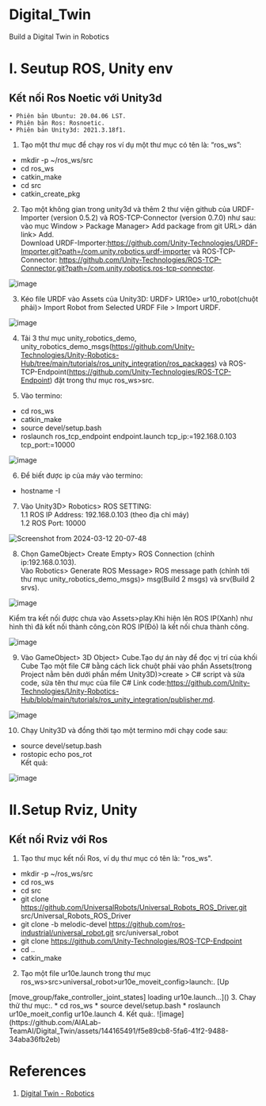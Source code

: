 # Digital_Twin 
Build a Digital Twin in Robotics
# I. Seutup ROS, Unity env
## Kết nối Ros Noetic với Unity3d

    • Phiên bản Ubuntu: 20.04.06 LST.
    • Phiên bản Ros: Rosnoetic.
    • Phiên bản Unity3d: 2021.3.18f1.

1. Tạo một thư mục để chạy ros ví dụ một thư mục có tên là: “ros_ws”:  
* mkdir -p ~/ros_ws/src  
* cd ros_ws  
* catkin_make  
* cd src  
* catkin_create_pkg  

2. Tạo một không gian trong unity3d và thêm 2 thư viện github của URDF-Importer (version 0.5.2) và ROS-TCP-Connector (version 0.7.0) như sau: vào mục Window > Package Manager> Add package from git URL> dán link> Add.  
Download URDF-Importer:https://github.com/Unity-Technologies/URDF-Importer.git?path=/com.unity.robotics.urdf-importer và ROS-TCP-Connector: https://github.com/Unity-Technologies/ROS-TCP-Connector.git?path=/com.unity.robotics.ros-tcp-connector.

![image](https://github.com/AIALab-TeamAI/Digital_Twin/assets/144165491/4f9ddee4-d726-4b5b-9673-b086d2a9f5a0)

3. Kéo file URDF vào Assets của Unity3D: URDF> UR10e> ur10_robot(chuột phải)> Import Robot from Selected URDF File > Import URDF.

![image](https://github.com/AIALab-TeamAI/Digital_Twin/assets/144165491/19e32def-18ea-4ca2-818a-713a9f67b1ca)

4. Tải 3 thư mục unity_robotics_demo, unity_robotics_demo_msgs(https://github.com/Unity-Technologies/Unity-Robotics-Hub/tree/main/tutorials/ros_unity_integration/ros_packages) và ROS-TCP-Endpoint(https://github.com/Unity-Technologies/ROS-TCP-Endpoint) đặt trong thư mục ros_ws>src.

5. Vào termino:  
* cd ros_ws  
* catkin_make  
* source devel/setup.bash  
* roslaunch ros_tcp_endpoint endpoint.launch tcp_ip:=192.168.0.103  tcp_port:=10000  

![image](https://github.com/AIALab-TeamAI/Digital_Twin/assets/144165491/24c7f77e-f1c6-427a-b1c2-cdda0507ac7b)


6. Để biết được ip của máy vào termino:  
* hostname -I

7. Vào Unity3D> Robotics> ROS SETTING:  
1.1 ROS IP Address: 192.168.0.103  (theo địa chỉ máy)  
1.2 ROS Port: 10000  

![Screenshot from 2024-03-12 20-07-48](https://github.com/AIALab-TeamAI/Digital_Twin/assets/144165491/6b23e85c-dfdd-4998-9e79-16690597758c)

8. Chọn GameObject> Create Empty> ROS Connection (chỉnh ip:192.168.0.103).  
Vào Robotics> Generate ROS Message> ROS message path (chỉnh tới thư mục unity_robotics_demo_msgs)> msg(Build 2 msgs) và srv(Build 2 srvs).  

![image](https://github.com/AIALab-TeamAI/Digital_Twin/assets/144165491/3cb0460f-40cb-4b63-a09c-d6610fbee6f1)  


Kiểm tra kết nối được chưa vào Assets>play.Khi hiện lên ROS IP(Xanh) như hình thì đã kết nối thành công,còn ROS IP(Đỏ) là kết nối chưa thành công.  

![image](https://github.com/AIALab-TeamAI/Digital_Twin/assets/144165491/717734ac-ec29-4de6-a309-d3a302dd1f7c)


9. Vào GameObject> 3D Object> Cube.Tạo dự án này để đọc vị trí của khối Cube
Tạo một file C# bằng cách lick chuột phải vào phần Assets(trong Project nằm bên dưới phần mềm Unity3D)>create > C# script và sửa code, sửa tên thư mục của file C#
Link code:https://github.com/Unity-Technologies/Unity-Robotics-Hub/blob/main/tutorials/ros_unity_integration/publisher.md.

![image](https://github.com/AIALab-TeamAI/Digital_Twin/assets/144165491/139fa353-6155-4cfd-86db-7126b02a5741)


10. Chạy Unity3D và đồng thời tạo một termino mới chạy code sau:  
* source devel/setup.bash  
* rostopic echo pos_rot  
Kết quả:

![image](https://github.com/AIALab-TeamAI/Digital_Twin/assets/144165491/8d27bfc6-4aa6-426b-b710-026b49d21417)

# II.Setup Rviz, Unity
## Kết nối Rviz với Ros
1. Tạo thư mục kết nối Ros, ví dụ thư mục có tên là: "ros_ws".
* mkdir -p ~/ros_ws/src  
* cd ros_ws   
* cd src
* git clone https://github.com/UniversalRobots/Universal_Robots_ROS_Driver.git src/Universal_Robots_ROS_Driver
* git clone -b melodic-devel https://github.com/ros-industrial/universal_robot.git src/universal_robot
* git clone https://github.com/Unity-Technologies/ROS-TCP-Endpoint
* cd ..
* catkin_make
2. Tạo một file ur10e.launch trong thư mục ros_ws>src>universal_robot>ur10e_moveit_config>launch:.
  [Up<launch>
  <arg name="db" default="false" />
  <arg name="db_path" default="$(find ur10e_moveit_config)/default_warehouse_mongo_db" />
  <arg name="debug" default="false" />
  <arg name="load_robot_description" default="true"/>
  <arg name="use_gui" default="false" />
  <include file="$(find ur10e_moveit_config)/launch/planning_context.launch">
    <arg name="load_robot_description" value="true"/>
  </include>
  <node name="joint_state_publisher" pkg="joint_state_publisher" type="joint_state_publisher" unless="$(arg use_gui)">
    <rosparam param="source_list">[move_group/fake_controller_joint_states]</rosparam>
  </node>
  <node name="robot_state_publisher" pkg="robot_state_publisher" type="robot_state_publisher" respawn="true" output="screen" />
  <include file="$(find ur10e_moveit_config)/launch/move_group.launch">
    <arg name="allow_trajectory_execution" value="true"/>
    <arg name="fake_execution" value="true"/>
    <arg name="info" value="true"/>
    <arg name="debug" value="$(arg debug)"/>
  </include>
  <include file="$(find ur10e_moveit_config)/launch/moveit_rviz.launch">
    <arg name="config" value="$(find ur10e_moveit_config)/launch/moveit.rviz"/>
    <arg name="debug" value="$(arg debug)"/>
  </include>
  <include file="$(find ur10e_moveit_config)/launch/default_warehouse_db.launch" if="$(arg db)">
    <arg name="moveit_warehouse_database_path" value="$(arg db_path)"/>
  </include>
</launch>
loading ur10e.launch…]()
3. Chay thử thư mục:.
* cd ros_ws
* source devel/setup.bash
* roslaunch ur10e_moeit_config ur10e.launch
4. Kết quả:.
![image](https://github.com/AIALab-TeamAI/Digital_Twin/assets/144165491/f5e89cb8-5fa6-41f2-9488-34aba36fb2eb)


# References
 1. [Digital Twin - Robotics ](https://github.com/rparak/Unity3D_Robotics_Overview)
